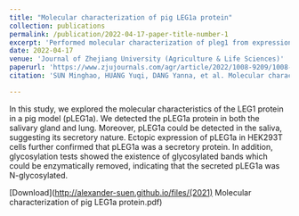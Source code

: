 ```yaml
---
title: "Molecular characterization of pig LEG1a protein"
collection: publications
permalink: /publication/2022-04-17-paper-title-number-1
excerpt: 'Performed molecular characterization of pleg1 from expression profile, glycosylation, and secretion ability.'
date: 2022-04-17
venue: 'Journal of Zhejiang University (Agriculture & Life Sciences)'
paperurl: 'https://www.zjujournals.com/agr/article/2022/1008-9209/1008-9209-2022-48-2-261.shtml'
citation: 'SUN Minghao, HUANG Yuqi, DANG Yanna, et al. Molecular characterization of pig LEG1a protein[J]. Journal of Zhejiang University (Agriculture & Life Sciences), 2022, 48(2): 261-268. (In Chinese)'

---
```

<!-- SUN Minghao, HUANG Yuqi, DANG Yanna, et al. Molecular characterization of pig LEG1a protein[J]. Journal of Zhejiang University (Agriculture & Life Sciences), 2022, 48(2): 261-268. (In Chinese) -->

In this study, we explored the molecular characteristics of the LEG1 protein in a pig model (pLEG1a). We detected the pLEG1a protein in both the salivary gland and lung. Moreover, pLEG1a could be detected in the saliva, suggesting its secretory nature. Ectopic expression of pLEG1a in HEK293T cells further confirmed that pLEG1a was a secretory protein. In addition, glycosylation tests showed the existence of glycosylated bands which could be enzymatically removed, indicating that the secreted pLEG1a was N-glycosylated. 

[Download](http://alexander-suen.github.io/files/(2021) Molecular characterization of pig LEG1a protein.pdf)

<!-- This is a way of imbedding downloadable files online -->
